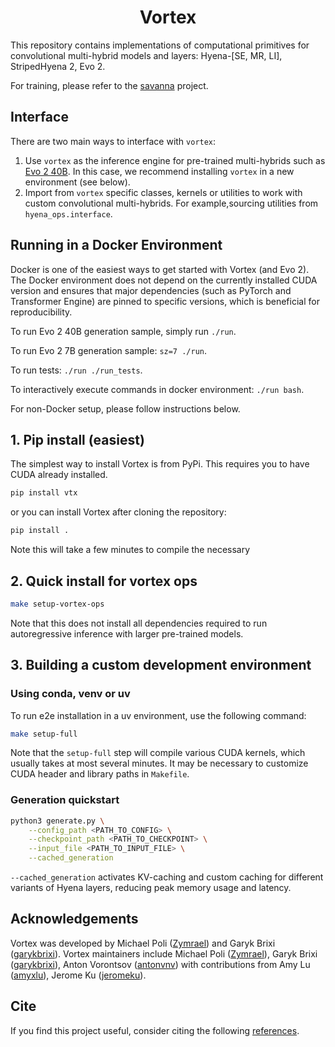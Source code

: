 <div align="center">

# Vortex

</div>


This repository contains implementations of computational primitives for convolutional multi-hybrid models and layers: Hyena-[SE, MR, LI], StripedHyena 2, Evo 2.

For training, please refer to the [savanna](https://github.com/Zymrael/savanna/) project.

## Interface

There are two main ways to interface with `vortex`:

1. Use `vortex` as the inference engine for pre-trained multi-hybrids such as [Evo 2 40B](configs/evo2-40b-1m.yml). In this case, we recommend installing `vortex` in a new environment (see below).
2. Import from `vortex` specific classes, kernels or utilities to work with custom convolutional multi-hybrids. For example,sourcing utilities from `hyena_ops.interface`.

## Running in a Docker Environment

Docker is one of the easiest ways to get started with Vortex (and Evo 2). The
Docker environment does not depend on the currently installed CUDA version and
ensures that major dependencies (such as PyTorch and Transformer Engine) are
pinned to specific versions, which is beneficial for reproducibility.

To run Evo 2 40B generation sample, simply run `./run`.

To run Evo 2 7B generation sample: `sz=7 ./run`.

To run tests: `./run ./run_tests`.

To interactively execute commands in docker environment: `./run bash`.

For non-Docker setup, please follow instructions below.

## 1. Pip install (easiest)

The simplest way to install Vortex is from PyPi. This requires you to have CUDA already installed.

```bash
pip install vtx
```
or you can install Vortex after cloning the repository:
```bash
pip install .
```
Note this will take a few minutes to compile the necessary

## 2. Quick install for vortex ops

```bash
make setup-vortex-ops
```
Note that this does not install all dependencies required to run autoregressive inference with larger pre-trained models.

## 3. Building a custom development environment

### Using conda, venv or uv

To run e2e installation in a uv environment, use the following command:
```bash
make setup-full
```
Note that the `setup-full` step will compile various CUDA kernels, which usually takes at most several minutes. It may be necessary to customize CUDA header and library paths in `Makefile`.  

### Generation quickstart

```bash
python3 generate.py \
    --config_path <PATH_TO_CONFIG> \
    --checkpoint_path <PATH_TO_CHECKPOINT> \
    --input_file <PATH_TO_INPUT_FILE> \
    --cached_generation
```
`--cached_generation` activates KV-caching and custom caching for different variants of Hyena layers, reducing peak memory usage and latency.



## Acknowledgements

Vortex was developed by Michael Poli ([Zymrael](https://github.com/Zymrael)) and Garyk Brixi ([garykbrixi](https://github.com/garykbrixi)). Vortex maintainers include Michael Poli ([Zymrael](https://github.com/Zymrael)), Garyk Brixi ([garykbrixi](https://github.com/garykbrixi)), Anton Vorontsov ([antonvnv](https://github.com/antonvnv)) with contributions from Amy Lu ([amyxlu](https://github.com/amyxlu)), Jerome Ku ([jeromeku](https://github.com/jeromeku)).

## Cite

If you find this project useful, consider citing the following [references](CITE.md).


